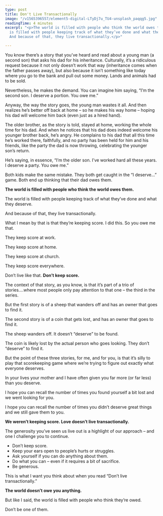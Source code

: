 ```yaml
---
type: post
title: Don't Live Transactionally
image: "/v1565396557/element5-digital-LTyDj7u_TU4-unsplash_paqqg5.jpg"
readingTime: 4 minutes
excerpt: "<p>The world is filled with people who think the world owes them. The world
  is filled with people keeping track of what they’ve done and what they deserve.
  And because of that, they live transactionally.</p>"

---
```

You know there’s a story that you’ve heard and read about a young man (a second son) that asks his dad for his inheritance. Culturally, it’s a ridiculous request because it not only doesn’t work that way (inheritance comes when the father passes away), but also because it isn’t something like today where you go to the bank and pull out some money. Lands and animals had to be sold.

Nevertheless, he makes the demand. You can imagine him saying, “I’m the second son. I deserve a portion. You owe me.”

Anyway, the way the story goes, the young man wastes it all. And then realizes he’s better off back at home – so he makes his way home – hoping his dad will welcome him back (even just as a hired hand).

The older brother, as the story is told, stayed at home, working the whole time for his dad. And when he notices that his dad does indeed welcome his younger brother back, he’s angry. He complains to his dad that all this time he’s worked there, faithfully, and no party has been held for him and his friends, like the party the dad is now throwing, celebrating the younger son’s return.

He’s saying, in essence, “I’m the older son. I’ve worked hard all these years. I deserve a party. You owe me.”

Both kids make the same mistake. They both get caught in the “I deserve…” game. Both end up thinking that their dad owes them.

**The world is filled with people who think the world owes them.**

The world is filled with people keeping track of what they’ve done and what they deserve.

And because of that, they live transactionally.

What I mean by that is that they’re keeping score. I did this. So you owe me that.

They keep score at work.

They keep score at home.

They keep score at church.

They keep score everywhere.

Don’t live like that. **Don’t keep score.**

The context of that story, as you know, is that it’s part of a trio of stories….where most people only pay attention to that one – the third in the series.

But the first story is of a sheep that wanders off and has an owner that goes to find it.

The second story is of a coin that gets lost, and has an owner that goes to find it.

The sheep wanders off. It doesn’t “deserve” to be found.

The coin is likely lost by the actual person who goes looking. They don’t “deserve” to find it.

But the point of these three stories, for me, and for you, is that it’s silly to play that scorekeeping game where we’re trying to figure out exactly what everyone deserves.

In your lives your mother and I have often given you far more (or far less) than you deserve.

I hope you can recall the number of times you found yourself a bit lost and we went looking for you.

I hope you can recall the number of times you didn’t deserve great things and we still gave them to you.

**We weren’t keeping score. Love doesn’t live transactionally.**

The generosity you’ve seen us live out is a highlight of our approach – and one I challenge you to continue.

* Don’t keep score.
* Keep your ears open to people’s hurts or struggles.
* Ask yourself if you can do anything about them.
* Do what you can – even if it requires a bit of sacrifice.
* Be generous.

This is what I want you think about when you read “Don’t live transactionally.”

**The world doesn’t owe you anything.**

But like I said, the world is filled with people who think they’re owed.

Don’t be one of them.